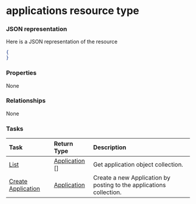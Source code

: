 # applications resource type



### JSON representation

Here is a JSON representation of the resource

<!-- {
  "blockType": "resource",
  "optionalProperties": [

  ],
  "@odata.type": "microsoft.graph.applications"
}-->

```json
{
}

```
### Properties
None

### Relationships
None


### Tasks

| Task		   | Return Type	|Description|
|:---------------|:--------|:----------|
|[List](../api/application_list.md) | [Application](application.md) [] |Get application object collection. |
|[Create Application](../api/application_post_applications.md) |[Application](application.md)| Create a new Application by posting to the applications collection.|

<!-- uuid: 5362f62a-0851-4a78-a828-c17f0e21709f
2015-10-19 08:55:32 UTC -->
<!-- {
  "type": "#page.annotation",
  "description": "applications resource",
  "keywords": "",
  "section": "documentation",
  "tocPath": ""
}-->